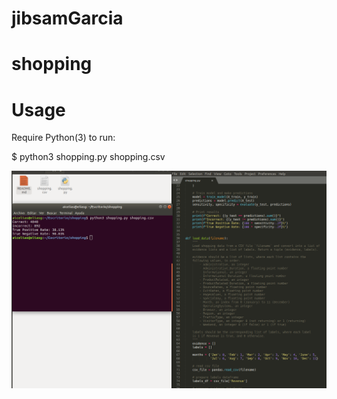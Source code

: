 # jibsamGarcia
# shopping

# Usage
Require Python(3) to run:

  $ python3 shopping.py shopping.csv 

![Screenshot](cap.png)
